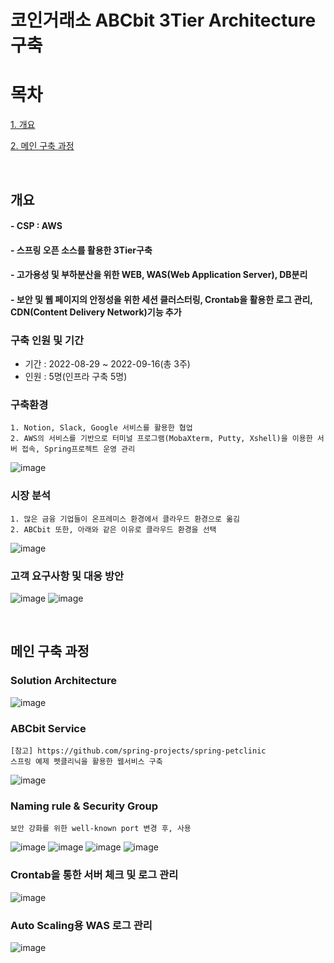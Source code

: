 # 코인거래소 ABCbit 3Tier Architecture 구축

# 목차
[1. 개요](#개요)

[2. 메인 구축 과정](#메인-구축-과정)

<br/>

## 개요
#### - CSP : AWS
#### - 스프링 오픈 소스를 활용한 3Tier구축
#### - 고가용성 및 부하분산을 위한 WEB, WAS(Web Application Server), DB분리
#### - 보안 및 웹 페이지의 안정성을 위한 세션 클러스터링, Crontab을 활용한 로그 관리, CDN(Content Delivery Network)기능 추가


### 구축 인원 및 기간
- 기간 : 2022-08-29 ~ 2022-09-16(총 3주)
- 인원 : 5명(인프라 구축 5명)

### 구축환경
```
1. Notion, Slack, Google 서비스를 활용한 협업
2. AWS의 서비스를 기반으로 터미널 프로그램(MobaXterm, Putty, Xshell)을 이용한 서버 접속, Spring프로젝트 운영 관리
```
![image](https://user-images.githubusercontent.com/84059211/212465172-da9c20cc-e6ef-4f57-aff9-c002b8db74fa.png)

### 시장 분석
```
1. 많은 금융 기업들이 온프레미스 환경에서 클라우드 환경으로 옮김
2. ABCbit 또한, 아래와 같은 이유로 클라우드 환경을 선택
```
![image](https://user-images.githubusercontent.com/84059211/212464910-5fef4c1d-de15-4eb6-9bd9-7d36374e12c0.png)


### 고객 요구사항 및 대응 방안
![image](https://user-images.githubusercontent.com/84059211/212464883-c92f3f0c-bd87-4922-8d7e-f7a8b5a00e92.png)
![image](https://user-images.githubusercontent.com/84059211/212464891-24f99dfe-45d7-4871-8445-09e41cc27152.png)

<br/>

## 메인 구축 과정
### Solution Architecture
![image](https://user-images.githubusercontent.com/84059211/212464998-2c844cef-1be6-455d-837b-d77c7e6cd237.png)

### ABCbit Service
```
[참고] https://github.com/spring-projects/spring-petclinic
스프링 예제 펫클리닉을 활용한 웹서비스 구축
```
![image](https://user-images.githubusercontent.com/84059211/212465902-0a649d0d-e2eb-434d-9bd8-ad36b0fb775a.png)


### Naming rule & Security Group
```
보안 강화를 위한 well-known port 변경 후, 사용
```
![image](https://user-images.githubusercontent.com/84059211/212465497-3889ddff-b421-4b1c-8931-48de66aebf0c.png)
![image](https://user-images.githubusercontent.com/84059211/212465556-3d114e6b-c45c-4135-beba-32e43cd1f1bd.png)
![image](https://user-images.githubusercontent.com/84059211/212465566-1623f325-898a-4f33-801b-848f80f2aa94.png)
![image](https://user-images.githubusercontent.com/84059211/212465692-b8a169c7-633e-48a5-947c-7db5452bdc29.png)

### Crontab을 통한 서버 체크 및 로그 관리
![image](https://user-images.githubusercontent.com/84059211/212465616-41c4504c-d263-4d42-9544-0f6dc6273421.png)

### Auto Scaling용 WAS 로그 관리
![image](https://user-images.githubusercontent.com/84059211/212465673-9fd0118f-8543-4163-988a-b4ebb628e6c4.png)
